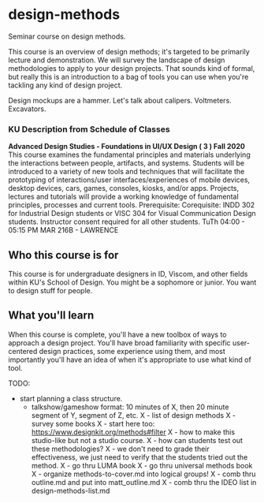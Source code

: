 # design-methods
Seminar course on design methods.  

This course is an overview of design methods; it's targeted to be primarily lecture and demonstration. We will survey the landscape of design methodologies to apply to your design projects. That sounds kind of formal, but really this is an introduction to a bag of tools you can use when you're tackling any kind of design project.

Design mockups are a hammer. Let's talk about calipers. Voltmeters. Excavators.

### KU Description from Schedule of Classes
**Advanced Design Studies - Foundations in UI/UX Design ( 3 ) Fall 2020**
This course examines the fundamental principles and materials underlying the interactions between people, artifacts, and systems. Students will be introduced to a variety of new tools and techniques that will facilitate the prototyping of interactions/user interfaces/experiences of mobile devices, desktop devices, cars, games, consoles, kiosks, and/or apps. Projects, lectures and tutorials will provide a working knowledge of fundamental principles, processes and current tools. Prerequisite: Corequisite: INDD 302 for Industrial Design students or VISC 304 for Visual Communication Design students. Instructor consent required for all other students.
TuTh   04:00 - 05:15 PM MAR 216B - LAWRENCE   

## Who this course is for

This course is for undergraduate designers in ID, Viscom, and other fields within KU's School of Design. You might be a sophomore or junior. You want to design stuff for people.

## What you'll learn

When this course is complete, you'll have a new toolbox of ways to approach a design project. You'll have broad familiarity with specific user-centered design practices, some experience using them, and most importantly you'll have an idea of when it's appropriate to use what kind of tool.

TODO:
- start planning a class structure.  
  - talkshow/gameshow format: 10 minutes of X, then 20 minute segment of Y, segment of Z, etc.
X - list of design methods
  X - survey some books
  X - start here too: https://www.designkit.org/methods#filter
X - how to make this studio-like but not a studio course.
  X - how can students test out these methodologies?
  X - we don't need to grade their effectiveness, we just need to verify that the students tried out the method.
X - go thru LUMA book
X - go thru universal methods book
X - organize methods-to-cover.md into logical groups!
X - comb thru outline.md and put into matt_outline.md
X - comb thru the IDEO list in design-methods-list.md
